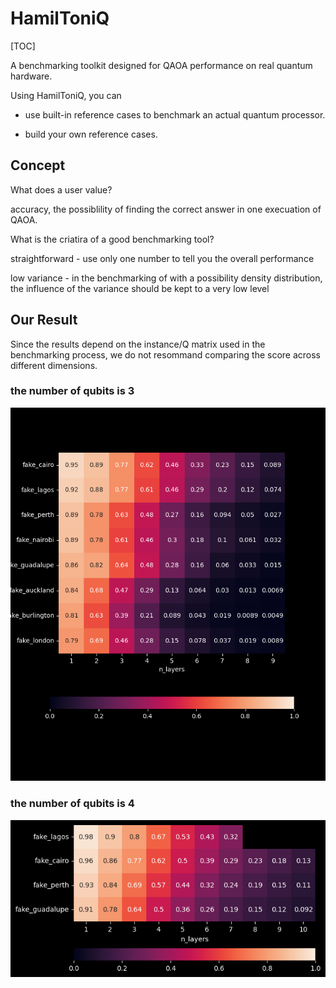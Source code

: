 # HamilToniQ

[TOC]

A benchmarking toolkit designed for QAOA performance on real quantum hardware.

Using HamilToniQ, you can

* use built-in reference cases to benchmark an actual quantum processor.

* build your own reference cases.

## Concept

What does a user value?

accuracy, the possiblility of finding the correct answer in one execuation of QAOA.

What is the criatira of a good benchmarking tool?

straightforward - use only one number to tell you the overall performance

low variance - in the benchmarking of with a possibility density distribution, the influence of the variance should be kept to a very low level



## Our Result

Since the results depend on the instance/Q matrix used in the benchmarking process, we do not resommand comparing the score across different dimensions.

### the number of qubits is 3

![dim_3](./HamilToniQ/our_results/dim_3.png)

### the number of qubits is 4

![dim_4](./HamilToniQ/our_results/dim_4.png)